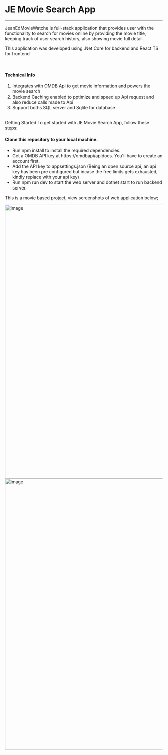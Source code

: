 <h1>JE Movie Search App</h1>
<hr />
<p>JeanEdMovieWatche is full-stack application that provides user with the functionality to search for movies online by providing the movie title, keeping track of user search history, 
also showing movie full detail.</p>
<p>This application was developed using .Net Core for backend and React TS for frontend</p>
<br />
<h4>Technical Info</h4>
<ol>
  <li>Integrates with OMDB Api to get movie information and powers the movie search</li>
  <li>Backend Caching enabled to pptimize and speed up Api request and also reduce calls made to Api</li>
  <li>Support boths SQL server and Sqlite for database</li>
</ol>
<br />
Getting Started
To get started with JE Movie Search App, follow these steps:

<h4>Clone this repository to your local machine.</h4>
<ul>
  <li>Run npm install to install the required dependencies.</li>
  <li>Get a OMDB API key at https://omdbapi/apidocs. You'll have to create an account first.</li>
  <li>Add the API key to appsettings.json (Being an open source api, an api key has been pre configured but incase the free limits gets exhausted, kindly replace with your api key)</li>
  <li>Run npm run dev to start the web server and dotnet start to run backend server.</li>
</ul>

This is a movie based project, view screenshots of web application below;

<img width="1343" height="871" alt="image" src="https://github.com/user-attachments/assets/4ff48156-817e-41d1-b1cb-b9d5f3e5f986" />
<img width="1329" height="865" alt="image" src="https://github.com/user-attachments/assets/7a8b9f4e-6636-46e9-b11b-447870b225d2" />

